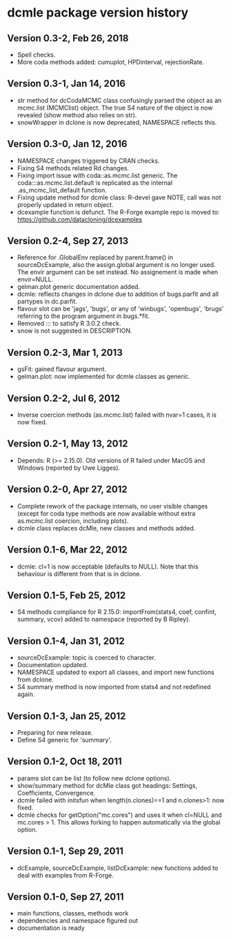 # dcmle package version history

## Version 0.3-2, Feb 26, 2018

* Spell checks.
* More coda methods added: cumuplot, HPDinterval, rejectionRate.

## Version 0.3-1, Jan 14, 2016

* str method for dcCodaMCMC class confusingly parsed the object
  as an mcmc.list (MCMClist) object. The true S4 nature of the
  object is now revealed (show method also relies on str).
* snowWrapper in dclone is now deprecated, NAMESPACE reflects this.

## Version 0.3-0, Jan 12, 2016

* NAMESPACE changes triggered by CRAN checks.
* Fixing S4 methods related Rd changes.
* Fixing import issue with coda::as.mcmc.list generic.
  The coda:::as.mcmc.list.default is replicated
  as the internal .as_mcmc_list_default function.
* Fixing update method for dcmle class: R-devel gave NOTE,
  call was not properly updated in return object.
* dcexample function is defunct.
  The R-Forge example repo is moved to:
  https://github.com/datacloning/dcexamples

## Version 0.2-4, Sep 27, 2013

* Reference for .GlobalEnv replaced by parent.frame() in
  sourceDcExample, also the assign.global argument is no
  longer used. The envir argument can be set instead.
  No assignement is made when envir=NULL.
* gelman.plot generic documentation added.
* dcmle: reflects changes in dclone due to addition of
  bugs.parfit and all partypes in dc.parfit.
* flavour slot can be 'jags', 'bugs', or any of
  'winbugs', 'openbugs', 'brugs' referring to the
  program argument in bugs.*fit.
* Removed ::: to satisfy R 3.0.2 check.
* snow is not suggested in DESCRIPTION.

## Version 0.2-3, Mar 1, 2013

* gsFit: gained flavour argument.
* gelman.plot: now implemented for dcmle classes as generic.

## Version 0.2-2, Jul 6, 2012

* Inverse coercion methods (as.mcmc.list) failed with nvar=1 cases,
  it is now fixed.

## Version 0.2-1, May 13, 2012

* Depends: R (>= 2.15.0). Old versions of R failed under MacOS
  and Windows (reported by Uwe Ligges).

## Version 0.2-0, Apr 27, 2012

* Complete rework of the package internals, no user visible
  changes (except for coda type methods are now available
  without extra as.mcmc.list coercion, including plots).
* dcmle class replaces dcMle, new classes and methods added.

## Version 0.1-6, Mar 22, 2012

* dcmle: cl=1 is now acceptable (defaults to NULL).
  Note that this behaviour is different from that is in dclone.

## Version 0.1-5, Feb 25, 2012

* S4 methods compliance for R 2.15.0:
  importFrom(stats4, coef, confint, summary, vcov)
  added to namespace (reported by B Ripley).

## Version 0.1-4, Jan 31, 2012

* sourceDcExample: topic is coerced to character.
* Documentation updated.
* NAMESPACE updated to export all classes,
  and import new functions from dclone.
* S4 summary method is now imported from stats4 and not
  redefined again.

## Version 0.1-3, Jan 25, 2012

* Preparing for new release.
* Define S4 generic for 'summary'.

## Version 0.1-2, Oct 18, 2011

* params slot can be list (to follow new dclone options).
* show/summary method for dcMle class got headings:
  Settings, Coefficients, Convergence.
* dcmle failed with initsfun when length(n.clones)==1
  and n.clones>1: now fixed.
* dcmle checks for getOption("mc.cores") and uses it
  when cl=NULL and mc.cores > 1. This allows
  forking to happen automatically via the global option.

## Version 0.1-1, Sep 29, 2011

* dcExample, sourceDcExample, listDcExample: new
  functions added to deal with examples from R-Forge.

## Version 0.1-0, Sep 27, 2011

* main functions, classes, methods work
* dependencies and namespace figured out
* documentation is ready
